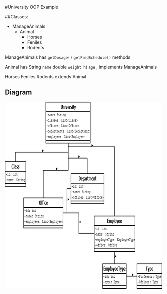 #University OOP Example

##Classes:
- ManageAnimals
    - Animal
        - Horses
        - Feniles
        - Rodents
        
    
ManageAnimals has `getDosage()` `getFeedSchedule()` methods

Animal has String `name` double `weight` int `age` , implements ManageAnimals

Horses Feniles Rodents extends Animal

## Diagram 

<img src="https://github.com/tableonthewall/Spring-Security/blob/master/src/main/java/com/security/demo/Examples/Siniflar/NewUniversity/university.png?raw=true" width="800" height="600">





